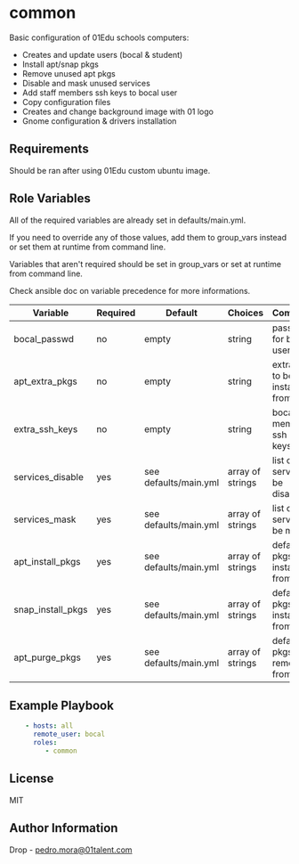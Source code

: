 common
=========

Basic configuration of 01Edu schools computers:

- Creates and update users (bocal & student)
- Install apt/snap pkgs
- Remove unused apt pkgs
- Disable and mask unused services 
- Add staff members ssh keys to bocal user
- Copy configuration files 
- Creates and change background image with 01 logo
- Gnome configuration & drivers installation

Requirements
------------

Should be ran after using 01Edu custom ubuntu image.

Role Variables
--------------

All of the required variables are already set in defaults/main.yml.

If you need to override any of those values, add them to group\_vars instead or set them at runtime from command line.   

Variables that aren't required should be set in group\_vars or set at runtime from command line.

Check ansible doc on variable precedence for more informations.


| Variable                | Required | Default                      | Choices                   | Comments                                 |
|-------------------------|----------|------------------------------|---------------------------|------------------------------------------|
| bocal\_passwd           | no       | empty                        | string                    | password for bocal user                  |
| apt\_extra\_pkgs        | no       | empty                        | string                    | extra pkgs to be installed from apt      |
| extra\_ssh\_keys        | no       | empty                        | string                    | bocal members ssh public keys            |
| services\_disable       | yes      | see defaults/main.yml        | array of strings          | list of services to be disabled          |
| services\_mask          | yes      | see defaults/main.yml        | array of strings          | list of services to be masked            |
| apt\_install\_pkgs      | yes      | see defaults/main.yml        | array of strings          | default pkgs to be installed from apt    |
| snap\_install\_pkgs     | yes      | see defaults/main.yml        | array of strings          | default pkgs to be installed from snap   |
| apt\_purge\_pkgs        | yes      | see defaults/main.yml        | array of strings          | default pkgs to be removed from apt      |


Example Playbook
----------------
```yaml
    - hosts: all
      remote_user: bocal
      roles:
         - common
```
License
-------

MIT

Author Information
------------------

Drop - pedro.mora@01talent.com
